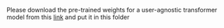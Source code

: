Please download the pre-trained weights for a user-agnostic transformer model from this [link](https://drive.google.com/file/d/1vKQC6wHrEBW6VSNrVogaaAAMC7eCVI3Z/view?usp=sharing) and put it in this folder
